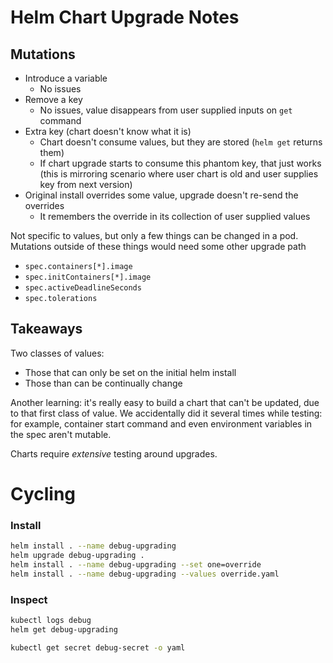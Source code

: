 # Helm Chart Upgrade Notes

## Mutations
* Introduce a variable
  - No issues
* Remove a key
  - No issues, value disappears from user supplied inputs on `get` command
* Extra key (chart doesn't know what it is)
  - Chart doesn't consume values, but they are stored (`helm get` returns them)
  - If chart upgrade starts to consume this phantom key, that just works (this is mirroring scenario where user chart is old and user supplies key from next version)
* Original install overrides some value, upgrade doesn't re-send the overrides
  - It remembers the override in its collection of user supplied values

Not specific to values, but only a few things can be changed in a pod. Mutations outside of
these things would need some other upgrade path
- `spec.containers[*].image`
- `spec.initContainers[*].image`
- `spec.activeDeadlineSeconds`
- `spec.tolerations`

## Takeaways

Two classes of values:
* Those that can only be set on the initial helm install
* Those than can be continually change

Another learning: it's really easy to build a chart that can't be updated, due
to that first class of value. We accidentally did it several times while testing:
for example, container start command and even environment variables in the spec aren't
mutable.

Charts require _extensive_ testing around upgrades.

# Cycling
### Install
```bash
helm install . --name debug-upgrading
helm upgrade debug-upgrading .
helm install . --name debug-upgrading --set one=override
helm install . --name debug-upgrading --values override.yaml
```

### Inspect
```bash
kubectl logs debug
helm get debug-upgrading

kubectl get secret debug-secret -o yaml
```
